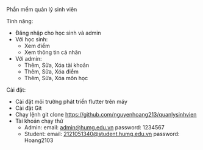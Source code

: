 Phần mềm quản lý sinh viên

Tính năng:
- Đăng nhập cho học sinh và admin
- Với học sinh:
  + Xem điểm
  + Xem thông tin cá nhân
- Với admin:
  + Thêm, Sửa, Xóa tài khoản
  + Thêm, Sửa, Xóa điểm
  + Thêm, Sửa, Xóa môn học

Cài đặt:
- Cài đặt môi trường phát triển flutter trên máy
- Cài đặt Git
- Chạy lệnh git clone https://github.com/nguyenhoang213/quanlysinhvien
- Tài khoản chạy thử
  + Admin: email: admin@humg.edu.vn  password: 1234567
  + Student: email: 2121051340@student.humg.edu.vn   password: Hoang2103
